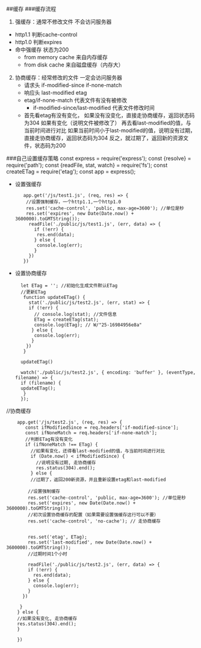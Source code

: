 ##缓存
###缓存流程
  1. 强缓存：通常不修改文件 不会访问服务器
   * http1.1 判断cache-control
   * http1.0 判断expires
   * 命中强缓存 状态为200
     * from memory cache 来自内存缓存
     * from disk cache   来自磁盘缓存（内存大）
  2. 协商缓存：经常修改的文件  一定会访问服务器
     * 请求头
        if-modified-since  if-none-match
     * 响应头
        last-modified   etag
     * etag/if-none-match  代表文件有没有被修改
       * if-modified-since/last-modified    代表文件修改时间
      - 首先看etag有没有变化，
        如果没有没变化，直接走协商缓存，返回状态码为304
        如果有变化（说明文件被修改了）
          再去看last-modified的值，与当前时间进行对比
            如果当前时间小于last-modified的值，说明没有过期，直接走协商缓存，返回状态码为304
            反之，就过期了，返回新的资源文件，状态码为200

###自己设置缓存策略
     const express = require('express');
     const {resolve} = require('path');
     const {readFile, stat, watch} = require('fs');
     const createETag = require('etag');
     const app = express();

* 设置强缓存

         app.get('/js/test1.js', (req, res) => {
          //设置强制缓存，一个http1.1,一个http1.0
          res.set('cache-control', 'public, max-age=3600'); //单位是秒
          res.set('expires', new Date(Date.now() + 3600000).toGMTString());
           readFile('./public/js/test1.js', (err, data) => {
             if (!err) {
              res.end(data);
             } else {
              console.log(err);
             }
           })
         })
* 设置协商缓存
 
        let ETag = ''; //初始化生成文件默认ETag
        //更新ETag
         function updateETag() {
           stat('./public/js/test2.js', (err, stat) => {
           if (!err) {
             // console.log(stat); //文件信息
             ETag = createETag(stat);
             console.log(ETag); // W/"25-16984956e8a"
            } else {
             console.log(err);
            }
          })
         }
         
        updateETag()

        watch('./public/js/test2.js', { encoding: 'buffer' }, (eventType, filename) => {
        if (filename) {
        updateETag();
         }
        });
 //协商缓存
            
        app.get('/js/test2.js', (req, res) => {
           const ifModifiedSince = req.headers['if-modified-since'];
           const ifNoneMatch = req.headers['if-none-match'];
           //判断ETag有没有变化
           if (ifNoneMatch !== ETag) {
             //如果有变化，还得看last-modified的值，与当前时间进行对比
             if (Date.now() < ifModifiedSince) {
               //说明没有过期, 走协商缓存
               res.status(304).end();
             } else {
             //过期了，返回200新资源，并且重新设置etag和last-modified
                      
            //设置强制缓存
            res.set('cache-control', 'public, max-age=3600'); //单位是秒
            res.set('expires', new Date(Date.now() + 3600000).toGMTString());
            //初次设置协商缓存的配置（如果需要设置强缓存这行可以不要）
            res.set('cache-control', 'no-cache'); // 走协商缓存
                    
        
            res.set('etag', ETag);
            res.set('last-modified', new Date(Date.now() + 3600000).toGMTString());  
            //过期时间1个小时
        
            readFile('./public/js/test2.js', (err, data) => {
            if (!err) {
              res.end(data);
            } else {
              console.log(err);
            }
          })
            
         }
        } else {
        //如果没有变化, 走协商缓存
        res.status(304).end();
        }
            
        })
    
